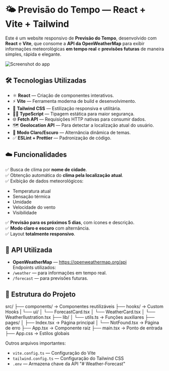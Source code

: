 # 🌤️ Previsão do Tempo — React + Vite + Tailwind

Este é um website responsivo de **Previsão do Tempo**, desenvolvido com **React** e **Vite**, que consome a **API da OpenWeatherMap** para exibir informações meteorológicas **em tempo real** e **previsões futuras** de maneira simples, rápida e elegante.

![Screenshot do app](./caminho/para/screenshot.png)

## 🛠️ Tecnologias Utilizadas

- ⚛️ **React** — Criação de componentes interativos.
- ⚡ **Vite** — Ferramenta moderna de build e desenvolvimento.
- 🎨 **Tailwind CSS** — Estilização responsiva e utilitária.
- 🧑‍💻 **TypeScript** — Tipagem estática para maior segurança.
- 🌐 **Fetch API** — Requisições HTTP nativas para consumir dados.
- 🗺️ **Geolocation API** — Para detectar a localização atual do usuário.
- 🌙 **Modo Claro/Escuro** — Alternância dinâmica de temas.
- ✅ **ESLint + Prettier** — Padronização de código.

## ☁️ Funcionalidades

✅ Busca de clima por **nome de cidade**.  
✅ Obtenção automática do **clima pela localização atual**.  
✅ Exibição de dados meteorológicos:  
- Temperatura atual  
- Sensação térmica  
- Umidade  
- Velocidade do vento  
- Visibilidade  

✅ **Previsão para os próximos 5 dias**, com ícones e descrição.  
✅ **Modo claro e escuro** com alternância.  
✅ Layout **totalmente responsivo**.

## 🔗 API Utilizada

- **OpenWeatherMap** — https://openweathermap.org/api  
Endpoints utilizados:
- `/weather` — para informações em tempo real.
- `/forecast` — para previsões futuras.

## 📂 Estrutura do Projeto

src/
├── components/        → Componentes reutilizáveis
├── hooks/             → Custom Hooks
|   └── ui/
│   └── ForecastCard.tsx
│   └── WeatherCard.tsx
│   └── WeatherIlustration.tsx
├── lib/
│   └── utils.ts       → Funções auxiliares
├── pages/
│   ├── Index.tsx      → Página principal
│   └── NotFound.tsx   → Página de erro
├── App.tsx            → Componente raiz
├── main.tsx           → Ponto de entrada
├── App.css            → Estilos globais

Outros arquivos importantes:

- `vite.config.ts` — Configuração do Vite  
- `tailwind.config.ts` — Configuração do Tailwind CSS  
- `.env` — Armazena chave da API
"# Weather-Forecast" 
